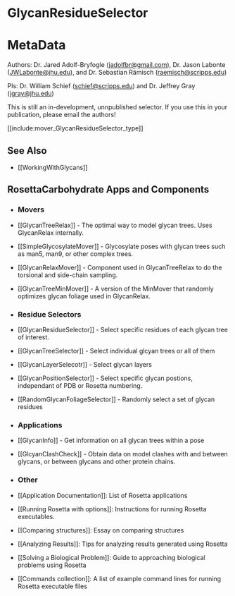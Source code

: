 GlycanResidueSelector
==================

MetaData
========

Authors: Dr. Jared Adolf-Bryfogle (jadolfbr@gmail.com), Dr. Jason Labonte (JWLabonte@jhu.edu), and Dr. Sebastian Rämisch (raemisch@scripps.edu)

PIs: Dr. William Schief (schief@scripps.edu) and Dr. Jeffrey Gray (jgray@jhu.edu)

This is still an in-development, unnpublished selector.  If you use this in your publication, please email the authors!




[[include:mover_GlycanResidueSelector_type]]


## See Also
- [[WorkingWithGlycans]]

## RosettaCarbohydrate Apps and Components
- ### Movers
 - [[GlycanTreeRelax]] - The optimal way to model glycan trees.  Uses GlycanRelax internally.
 - [[SimpleGlycosylateMover]] - Glycosylate poses with glycan trees such as man5, man9, or other complex trees.  
 - [[GlycanRelaxMover]] - Component used in GlycanTreeRelax to do the torsional and side-chain sampling.
 - [[GlycanTreeMinMover]] - A version of the MinMover that randomly optimizes glycan foliage used in GlycanRelax.

- ### Residue Selectors
 - [[GlycanResidueSelector]] - Select specific residues of each glycan tree of interest.
 - [[GlycanTreeSelector]] - Select individual glcyan trees or all of them
 - [[GlycanLayerSelecotr]] - Select glycan layers
 - [[GlycanPositionSelector]] - Select specific glycan postions, independant of PDB or Rosetta numbering.
 - [[RandomGlycanFoliageSelector]] - Randomly select a set of glycan residues 

- ### Applications
 - [[GlycanInfo]] - Get information on all glycan trees within a pose
 - [[GlcyanClashCheck]] - Obtain data on model clashes with and between glycans, or between glycans and other protein chains.


- ### Other
 - [[Application Documentation]]: List of Rosetta applications
 - [[Running Rosetta with options]]: Instructions for running Rosetta executables.
 - [[Comparing structures]]: Essay on comparing structures
 - [[Analyzing Results]]: Tips for analyzing results generated using Rosetta
 - [[Solving a Biological Problem]]: Guide to approaching biological problems using Rosetta
 - [[Commands collection]]: A list of example command lines for running Rosetta executable files
